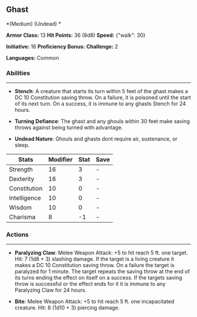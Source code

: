 ## Ghast
*(Medium) (Undead) *

**Armor Class:** 13
**Hit Points:** 36 (8d8)
**Speed:** {"walk": 30}

**Initiative:** 16
**Proficiency Bonus:**
**Challenge:** 2

**Languages:** Common

### Abilities
 --- 
- **Stench**: A creature that starts its turn within 5 feet of the ghast makes a DC 10 Constitution saving throw. On a failure, it is poisoned until the start of its next turn. On a success, it is immune to any ghasts Stench for 24 hours.

- **Turning Defiance**: The ghast and any ghouls within 30 feet make saving throws against being turned with advantage.

- **Undead Nature**: Ghouls and ghasts dont require air, sustenance, or sleep.



| Stats | Modifier | Stat | Save
| ---- | ---- | ---- | ---- |
| Strength | 16 | 3 | - |
| Dexterity | 16 | 3 | - |
| Constitution | 10 | 0 | - |
| Intelligence | 10 | 0 | - |
| Wisdom | 10 | 0 | - |
| Charisma | 8 | -1 | - |

### Actions
 --- 
- **Paralyzing Claw**: Melee Weapon Attack: +5 to hit  reach 5 ft.  one target. Hit: 7 (1d8 + 3) slashing damage. If the target is a living creature  it makes a DC 10 Constitution saving throw. On a failure  the target is paralyzed for 1 minute. The target repeats the saving throw at the end of its turns  ending the effect on itself on a success. If the targets saving throw is successful or the effect ends for it  it is immune to any Paralyzing Claw for 24 hours.

- **Bite**: Melee Weapon Attack: +5 to hit  reach 5 ft.  one incapacitated creature. Hit: 8 (1d10 + 3) piercing damage.

